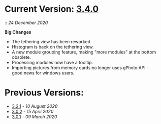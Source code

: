 # Current Version: [3.4.0](https://github.com/darktable-org/darktable/releases/tag/release-3.4.0)

:: _24 December 2020_

__Big Changes__

- The tethering view has been reworked.
- Histogram is back on the tethering view.
- A new module grouping feature, making "more modules" at the bottom obsolete.
- Processing modules now have a tooltip.
- Importing pictures from memory cards no longer uses gPhoto API - good news for windows users.

# Previous Versions:

- [3.2.1](https://github.com/darktable-org/darktable/releases/tag/release-3.2.1) - _10 August 2020_
- [3.0.2](https://github.com/darktable-org/darktable/releases/tag/release-3.0.2) - _15 April 2020_
- [3.0.1](https://github.com/darktable-org/darktable/releases/tag/release-3.0.1) - _09 March 2020_

